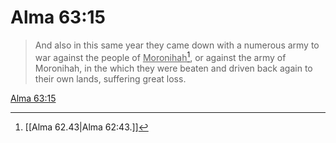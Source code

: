 # Alma 63:15

> And also in this same year they came down with a numerous army to war against the people of <u>Moronihah</u>[^a], or against the army of Moronihah, in the which they were beaten and driven back again to their own lands, suffering great loss.

[Alma 63:15](https://www.churchofjesuschrist.org/study/scriptures/bofm/alma/63?lang=eng&id=p15#p15)


[^a]: [[Alma 62.43|Alma 62:43.]]
